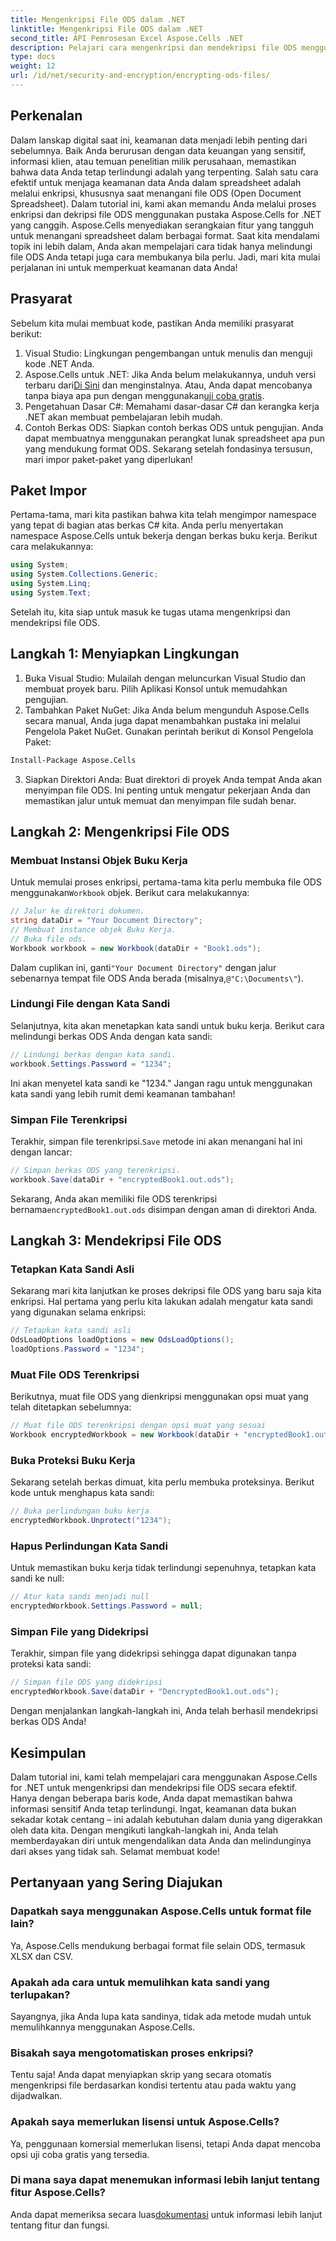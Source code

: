 ```yaml
---
title: Mengenkripsi File ODS dalam .NET
linktitle: Mengenkripsi File ODS dalam .NET
second_title: API Pemrosesan Excel Aspose.Cells .NET
description: Pelajari cara mengenkripsi dan mendekripsi file ODS menggunakan Aspose.Cells untuk .NET. Panduan langkah demi langkah untuk mengamankan data Anda.
type: docs
weight: 12
url: /id/net/security-and-encryption/encrypting-ods-files/
---
```

## Perkenalan
Dalam lanskap digital saat ini, keamanan data menjadi lebih penting dari sebelumnya. Baik Anda berurusan dengan data keuangan yang sensitif, informasi klien, atau temuan penelitian milik perusahaan, memastikan bahwa data Anda tetap terlindungi adalah yang terpenting. Salah satu cara efektif untuk menjaga keamanan data Anda dalam spreadsheet adalah melalui enkripsi, khususnya saat menangani file ODS (Open Document Spreadsheet). Dalam tutorial ini, kami akan memandu Anda melalui proses enkripsi dan dekripsi file ODS menggunakan pustaka Aspose.Cells for .NET yang canggih.
Aspose.Cells menyediakan serangkaian fitur yang tangguh untuk menangani spreadsheet dalam berbagai format. Saat kita mendalami topik ini lebih dalam, Anda akan mempelajari cara tidak hanya melindungi file ODS Anda tetapi juga cara membukanya bila perlu. Jadi, mari kita mulai perjalanan ini untuk memperkuat keamanan data Anda!
## Prasyarat
Sebelum kita mulai membuat kode, pastikan Anda memiliki prasyarat berikut:
1. Visual Studio: Lingkungan pengembangan untuk menulis dan menguji kode .NET Anda.
2. Aspose.Cells untuk .NET: Jika Anda belum melakukannya, unduh versi terbaru dari[Di Sini](https://releases.aspose.com/cells/net/) dan menginstalnya. Atau, Anda dapat mencobanya tanpa biaya apa pun dengan menggunakan[uji coba gratis](https://releases.aspose.com/).
3. Pengetahuan Dasar C#: Memahami dasar-dasar C# dan kerangka kerja .NET akan membuat pembelajaran lebih mudah.
4. Contoh Berkas ODS: Siapkan contoh berkas ODS untuk pengujian. Anda dapat membuatnya menggunakan perangkat lunak spreadsheet apa pun yang mendukung format ODS.
Sekarang setelah fondasinya tersusun, mari impor paket-paket yang diperlukan!
## Paket Impor
Pertama-tama, mari kita pastikan bahwa kita telah mengimpor namespace yang tepat di bagian atas berkas C# kita. Anda perlu menyertakan namespace Aspose.Cells untuk bekerja dengan berkas buku kerja. Berikut cara melakukannya:
```csharp
using System;
using System.Collections.Generic;
using System.Linq;
using System.Text;
```
Setelah itu, kita siap untuk masuk ke tugas utama mengenkripsi dan mendekripsi file ODS.
## Langkah 1: Menyiapkan Lingkungan
1. Buka Visual Studio: Mulailah dengan meluncurkan Visual Studio dan membuat proyek baru. Pilih Aplikasi Konsol untuk memudahkan pengujian.
2. Tambahkan Paket NuGet: Jika Anda belum mengunduh Aspose.Cells secara manual, Anda juga dapat menambahkan pustaka ini melalui Pengelola Paket NuGet. Gunakan perintah berikut di Konsol Pengelola Paket:
```bash
Install-Package Aspose.Cells
```
3. Siapkan Direktori Anda: Buat direktori di proyek Anda tempat Anda akan menyimpan file ODS. Ini penting untuk mengatur pekerjaan Anda dan memastikan jalur untuk memuat dan menyimpan file sudah benar.

## Langkah 2: Mengenkripsi File ODS
### Membuat Instansi Objek Buku Kerja
 Untuk memulai proses enkripsi, pertama-tama kita perlu membuka file ODS menggunakan`Workbook` objek. Berikut cara melakukannya:
```csharp
// Jalur ke direktori dokumen.
string dataDir = "Your Document Directory";
// Membuat instance objek Buku Kerja.
// Buka file ods.
Workbook workbook = new Workbook(dataDir + "Book1.ods");
```
 Dalam cuplikan ini, ganti`"Your Document Directory"` dengan jalur sebenarnya tempat file ODS Anda berada (misalnya,`@"C:\Documents\"`).
### Lindungi File dengan Kata Sandi
Selanjutnya, kita akan menetapkan kata sandi untuk buku kerja. Berikut cara melindungi berkas ODS Anda dengan kata sandi:
```csharp
// Lindungi berkas dengan kata sandi.
workbook.Settings.Password = "1234";
```
Ini akan menyetel kata sandi ke "1234." Jangan ragu untuk menggunakan kata sandi yang lebih rumit demi keamanan tambahan!
### Simpan File Terenkripsi
 Terakhir, simpan file terenkripsi.`Save` metode ini akan menangani hal ini dengan lancar:
```csharp
// Simpan berkas ODS yang terenkripsi.
workbook.Save(dataDir + "encryptedBook1.out.ods");
```
 Sekarang, Anda akan memiliki file ODS terenkripsi bernama`encryptedBook1.out.ods` disimpan dengan aman di direktori Anda.
## Langkah 3: Mendekripsi File ODS
### Tetapkan Kata Sandi Asli
Sekarang mari kita lanjutkan ke proses dekripsi file ODS yang baru saja kita enkripsi. Hal pertama yang perlu kita lakukan adalah mengatur kata sandi yang digunakan selama enkripsi:
```csharp
// Tetapkan kata sandi asli
OdsLoadOptions loadOptions = new OdsLoadOptions();
loadOptions.Password = "1234";
```
### Muat File ODS Terenkripsi
Berikutnya, muat file ODS yang dienkripsi menggunakan opsi muat yang telah ditetapkan sebelumnya:
```csharp
// Muat file ODS terenkripsi dengan opsi muat yang sesuai
Workbook encryptedWorkbook = new Workbook(dataDir + "encryptedBook1.out.ods", loadOptions);
```
### Buka Proteksi Buku Kerja
Sekarang setelah berkas dimuat, kita perlu membuka proteksinya. Berikut kode untuk menghapus kata sandi:
```csharp
// Buka perlindungan buku kerja
encryptedWorkbook.Unprotect("1234");
```
### Hapus Perlindungan Kata Sandi
Untuk memastikan buku kerja tidak terlindungi sepenuhnya, tetapkan kata sandi ke null:
```csharp
// Atur kata sandi menjadi null
encryptedWorkbook.Settings.Password = null;
```
### Simpan File yang Didekripsi
Terakhir, simpan file yang didekripsi sehingga dapat digunakan tanpa proteksi kata sandi:
```csharp
// Simpan file ODS yang didekripsi
encryptedWorkbook.Save(dataDir + "DencryptedBook1.out.ods");
```
Dengan menjalankan langkah-langkah ini, Anda telah berhasil mendekripsi berkas ODS Anda!
## Kesimpulan
Dalam tutorial ini, kami telah mempelajari cara menggunakan Aspose.Cells for .NET untuk mengenkripsi dan mendekripsi file ODS secara efektif. Hanya dengan beberapa baris kode, Anda dapat memastikan bahwa informasi sensitif Anda tetap terlindungi. Ingat, keamanan data bukan sekadar kotak centang – ini adalah kebutuhan dalam dunia yang digerakkan oleh data kita.
Dengan mengikuti langkah-langkah ini, Anda telah memberdayakan diri untuk mengendalikan data Anda dan melindunginya dari akses yang tidak sah. Selamat membuat kode!
## Pertanyaan yang Sering Diajukan
### Dapatkah saya menggunakan Aspose.Cells untuk format file lain?
Ya, Aspose.Cells mendukung berbagai format file selain ODS, termasuk XLSX dan CSV.
### Apakah ada cara untuk memulihkan kata sandi yang terlupakan?
Sayangnya, jika Anda lupa kata sandinya, tidak ada metode mudah untuk memulihkannya menggunakan Aspose.Cells.
### Bisakah saya mengotomatiskan proses enkripsi?
Tentu saja! Anda dapat menyiapkan skrip yang secara otomatis mengenkripsi file berdasarkan kondisi tertentu atau pada waktu yang dijadwalkan.
### Apakah saya memerlukan lisensi untuk Aspose.Cells?
Ya, penggunaan komersial memerlukan lisensi, tetapi Anda dapat mencoba opsi uji coba gratis yang tersedia.
### Di mana saya dapat menemukan informasi lebih lanjut tentang fitur Aspose.Cells?
 Anda dapat memeriksa secara luas[dokumentasi](https://reference.aspose.com/cells/net/) untuk informasi lebih lanjut tentang fitur dan fungsi.